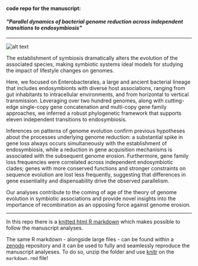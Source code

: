 #### code repo for the manuscript:


#### _"Parallel dynamics of bacterial genome reduction across independent transitions to endosymbiosis"_


---


![alt text](https://upload.wikimedia.org/wikipedia/commons/7/7c/Journal.pbio.0050126.g001.png)


The establishment of symbiosis dramatically alters the evolution of the associated species, making symbiotic systems ideal models for studying the impact of lifestyle changes on genomes. 

Here, we focused on Enterobacterales, a large and ancient bacterial lineage that includes endosymbionts with diverse host associations, ranging from gut inhabitants to intracellular environments, and from horizontal to vertical transmission. Leveraging over two hundred genomes, along with cutting-edge single-copy gene concatenation and multi-copy gene family approaches, we inferred a robust phylogenetic framework that supports eleven independent transitions to endosymbiosis. 

Inferences on patterns of genome evolution confirm previous hypotheses about the processes underlying genome reduction: a substantial spike in gene loss always occurs simultaneously with the establishment of endosymbiosis, while a reduction in gene acquisition mechanisms is associated with the subsequent genome erosion. Furthermore, gene family loss frequencies were correlated across independent endosymbiotic clades; genes with more conserved functions and stronger constraints on sequence evolution are lost less frequently, suggesting that differences in gene essentiality and dispensability drive the observed parallelism. 

Our analyses contribute to the coming of age of the theory of genome evolution in symbiotic associations and provide novel insights into the importance of recombination as an opposing force against genome erosion.


---


In this repo there is a [knitted html R markdown](https://htmlpreview.github.io/?https://raw.githubusercontent.com/for-giobbe/enterobacterales/main/markdown.html) which makes possible to follow the manuscript analyses.

The same R markdown - alongside large files - can be found within a [zenodo]() repository and it can be used to fully and seamlessly reproduce the manuscript analyeses. To do so, unzip the folder and use [knitr](https://yihui.org/knitr/) on the ```markdown.rmd``` file!


